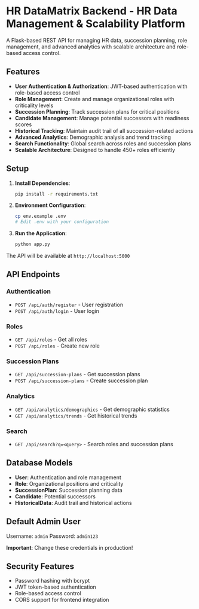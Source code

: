 # HR DataMatrix Backend - HR Data Management & Scalability Platform

A Flask-based REST API for managing HR data, succession planning, role management, and advanced analytics with scalable architecture and role-based access control.

## Features

- **User Authentication & Authorization**: JWT-based authentication with role-based access control
- **Role Management**: Create and manage organizational roles with criticality levels
- **Succession Planning**: Track succession plans for critical positions
- **Candidate Management**: Manage potential successors with readiness scores
- **Historical Tracking**: Maintain audit trail of all succession-related actions
- **Advanced Analytics**: Demographic analysis and trend tracking
- **Search Functionality**: Global search across roles and succession plans
- **Scalable Architecture**: Designed to handle 450+ roles efficiently

## Setup

1. **Install Dependencies**:
   ```bash
   pip install -r requirements.txt
   ```

2. **Environment Configuration**:
   ```bash
   cp env.example .env
   # Edit .env with your configuration
   ```

3. **Run the Application**:
   ```bash
   python app.py
   ```

The API will be available at `http://localhost:5000`

## API Endpoints

### Authentication
- `POST /api/auth/register` - User registration
- `POST /api/auth/login` - User login

### Roles
- `GET /api/roles` - Get all roles
- `POST /api/roles` - Create new role

### Succession Plans
- `GET /api/succession-plans` - Get succession plans
- `POST /api/succession-plans` - Create succession plan

### Analytics
- `GET /api/analytics/demographics` - Get demographic statistics
- `GET /api/analytics/trends` - Get historical trends

### Search
- `GET /api/search?q=<query>` - Search roles and succession plans

## Database Models

- **User**: Authentication and role management
- **Role**: Organizational positions and criticality
- **SuccessionPlan**: Succession planning data
- **Candidate**: Potential successors
- **HistoricalData**: Audit trail and historical actions

## Default Admin User

Username: `admin`
Password: `admin123`

**Important**: Change these credentials in production!

## Security Features

- Password hashing with bcrypt
- JWT token-based authentication
- Role-based access control
- CORS support for frontend integration

